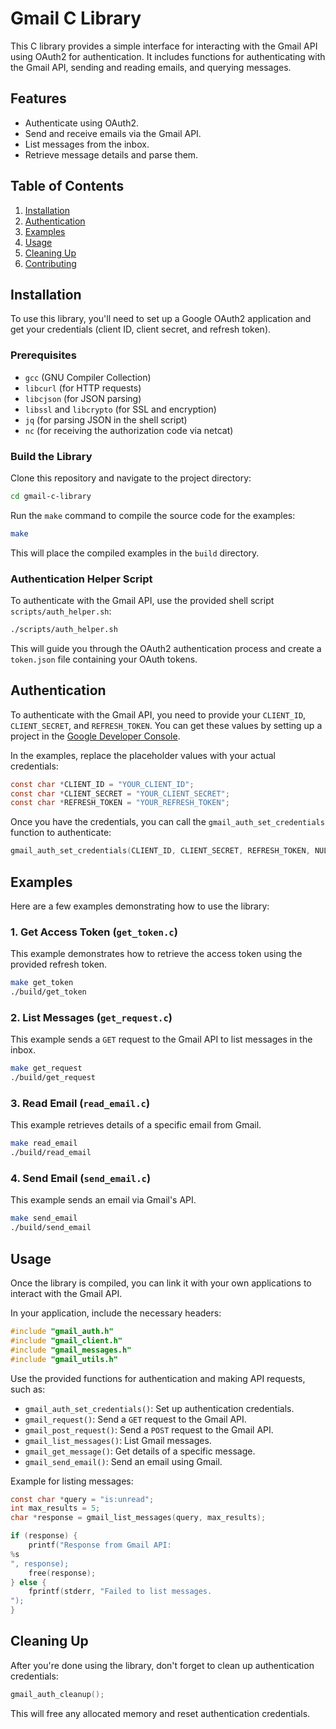 
# Gmail C Library

This C library provides a simple interface for interacting with the Gmail API using OAuth2 for authentication. It includes functions for authenticating with the Gmail API, sending and reading emails, and querying messages.

## Features

- Authenticate using OAuth2.
- Send and receive emails via the Gmail API.
- List messages from the inbox.
- Retrieve message details and parse them.

## Table of Contents

1. [Installation](#installation)
2. [Authentication](#authentication)
3. [Examples](#examples)
4. [Usage](#usage)
5. [Cleaning Up](#cleaning-up)
6. [Contributing](#contributing)

## Installation

To use this library, you'll need to set up a Google OAuth2 application and get your credentials (client ID, client secret, and refresh token).

### Prerequisites

- `gcc` (GNU Compiler Collection)
- `libcurl` (for HTTP requests)
- `libcjson` (for JSON parsing)
- `libssl` and `libcrypto` (for SSL and encryption)
- `jq` (for parsing JSON in the shell script)
- `nc` (for receiving the authorization code via netcat)

### Build the Library

Clone this repository and navigate to the project directory:

```bash
cd gmail-c-library
```

Run the `make` command to compile the source code for the examples:

```bash
make
```

This will place the compiled examples in the `build` directory.

### Authentication Helper Script

To authenticate with the Gmail API, use the provided shell script `scripts/auth_helper.sh`:

```bash
./scripts/auth_helper.sh
```

This will guide you through the OAuth2 authentication process and create a `token.json` file containing your OAuth tokens.

## Authentication

To authenticate with the Gmail API, you need to provide your `CLIENT_ID`, `CLIENT_SECRET`, and `REFRESH_TOKEN`. You can get these values by setting up a project in the [Google Developer Console](https://console.developers.google.com/).

In the examples, replace the placeholder values with your actual credentials:

```c
const char *CLIENT_ID = "YOUR_CLIENT_ID";
const char *CLIENT_SECRET = "YOUR_CLIENT_SECRET";
const char *REFRESH_TOKEN = "YOUR_REFRESH_TOKEN";
```

Once you have the credentials, you can call the `gmail_auth_set_credentials` function to authenticate:

```c
gmail_auth_set_credentials(CLIENT_ID, CLIENT_SECRET, REFRESH_TOKEN, NULL);
```

## Examples

Here are a few examples demonstrating how to use the library:

### 1. Get Access Token (`get_token.c`)

This example demonstrates how to retrieve the access token using the provided refresh token.

```bash
make get_token
./build/get_token
```

### 2. List Messages (`get_request.c`)

This example sends a `GET` request to the Gmail API to list messages in the inbox.

```bash
make get_request
./build/get_request
```

### 3. Read Email (`read_email.c`)

This example retrieves details of a specific email from Gmail.

```bash
make read_email
./build/read_email
```

### 4. Send Email (`send_email.c`)

This example sends an email via Gmail's API.

```bash
make send_email
./build/send_email
```

## Usage

Once the library is compiled, you can link it with your own applications to interact with the Gmail API. 

In your application, include the necessary headers:

```c
#include "gmail_auth.h"
#include "gmail_client.h"
#include "gmail_messages.h"
#include "gmail_utils.h"
```

Use the provided functions for authentication and making API requests, such as:

- `gmail_auth_set_credentials()`: Set up authentication credentials.
- `gmail_request()`: Send a `GET` request to the Gmail API.
- `gmail_post_request()`: Send a `POST` request to the Gmail API.
- `gmail_list_messages()`: List Gmail messages.
- `gmail_get_message()`: Get details of a specific message.
- `gmail_send_email()`: Send an email using Gmail.

Example for listing messages:

```c
const char *query = "is:unread";
int max_results = 5;
char *response = gmail_list_messages(query, max_results);

if (response) {
    printf("Response from Gmail API:
%s
", response);
    free(response);
} else {
    fprintf(stderr, "Failed to list messages.
");
}
```

## Cleaning Up

After you're done using the library, don't forget to clean up authentication credentials:

```c
gmail_auth_cleanup();
```

This will free any allocated memory and reset authentication credentials.
